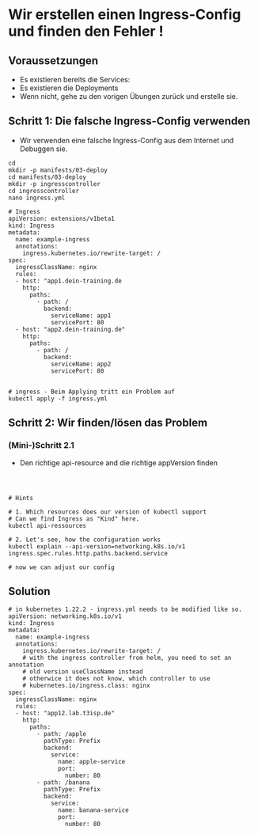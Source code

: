 # Wir erstellen einen Ingress-Config und finden den Fehler ! 

## Voraussetzungen 

  * Es existieren bereits die Services:
  * Es existieren die Deployments
  * Wenn nicht, gehe zu den vorigen Übungen zurück und erstelle sie. 

## Schritt 1: Die falsche Ingress-Config verwenden 

  * Wir verwenden eine falsche Ingress-Config aus dem Internet und Debuggen sie.

```
cd
mkdir -p manifests/03-deploy 
cd manifests/03-deploy
mkdir -p ingresscontroller
cd ingresscontroller
nano ingress.yml
```


```
# Ingress
apiVersion: extensions/v1beta1
kind: Ingress
metadata:
  name: example-ingress
  annotations:
    ingress.kubernetes.io/rewrite-target: /
spec:
  ingressClassName: nginx
  rules:
  - host: "app1.dein-training.de
    http:
      paths:
        - path: /
          backend:
            serviceName: app1
            servicePort: 80
  - host: "app2.dein-training.de"
    http:
      paths:
        - path: /
          backend:
            serviceName: app2
            servicePort: 80


```

```
# ingress - Beim Applying tritt ein Problem auf 
kubectl apply -f ingress.yml
```

## Schritt 2: Wir finden/lösen das Problem 

### (Mini-)Schritt 2.1 

  * Den richtige api-resource and die richtige appVersion finden 

```



````


```
# Hints 

# 1. Which resources does our version of kubectl support 
# Can we find Ingress as "Kind" here.
kubectl api-ressources 

# 2. Let's see, how the configuration works 
kubectl explain --api-version=networking.k8s.io/v1 ingress.spec.rules.http.paths.backend.service

# now we can adjust our config 
```

## Solution

```
# in kubernetes 1.22.2 - ingress.yml needs to be modified like so.
apiVersion: networking.k8s.io/v1
kind: Ingress
metadata:
  name: example-ingress
  annotations:
    ingress.kubernetes.io/rewrite-target: /
    # with the ingress controller from helm, you need to set an annotation 
    # old version useClassName instead 
    # otherwice it does not know, which controller to use
    # kubernetes.io/ingress.class: nginx 
spec:
  ingressClassName: nginx
  rules:
  - host: "app12.lab.t3isp.de"
    http:
      paths:
        - path: /apple
          pathType: Prefix
          backend:
            service:
              name: apple-service
              port:
                number: 80
        - path: /banana
          pathType: Prefix
          backend:
            service:
              name: banana-service
              port:
                number: 80                
```
